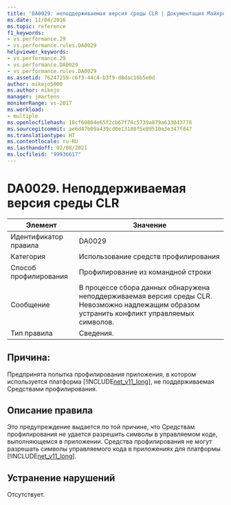 ```yaml
---
title: 'DA0029: неподдерживаемая версия среды CLR | Документация Майкрософт'
ms.date: 11/04/2016
ms.topic: reference
f1_keywords:
- vs.performance.29
- vs.performance.rules.DA0029
helpviewer_keywords:
- vs.performance.29
- vs.performance.DA0029
- vs.performance.rules.DA0029
ms.assetid: 76247259-c6f3-44c4-b3f9-d8dac16b5e0d
author: mikejo5000
ms.author: mikejo
manager: jmartens
monikerRange: vs-2017
ms.workload:
- multiple
ms.openlocfilehash: 18cf60804e65f2cb67f74c5739a879a633043778
ms.sourcegitcommit: ae6d47b09a439cd0e13180f5e89510e3e347fd47
ms.translationtype: HT
ms.contentlocale: ru-RU
ms.lasthandoff: 02/08/2021
ms.locfileid: "99936617"
---
```

# <a name="da0029-unsupported-clr-version"></a>DA0029. Неподдерживаемая версия среды CLR

|Элемент|Значение|
|-|-|
|Идентификатор правила|DA0029|
|Категория|Использование средств профилирования|
|Способ профилирования|Профилирование из командной строки|
|Сообщение|В процессе сбора данных обнаружена неподдерживаемая версия среды CLR. Невозможно надлежащим образом устранить конфликт управляемых символов.|
|Тип правила|Сведения.|

## <a name="cause"></a>Причина:
 Предпринята попытка профилирования приложения, в котором используется платформа [!INCLUDE[net_v11_long](../profiling/includes/net_v11_long_md.md)], не поддерживаемая Средствами профилирования.

## <a name="rule-description"></a>Описание правила
 Это предупреждение выдается по той причине, что Средствам профилирования не удается разрешить символы в управляемом коде, выполняющемся в приложении. Средства профилирования не могут разрешать символы управляемого кода в приложениях для платформы [!INCLUDE[net_v11_long](../profiling/includes/net_v11_long_md.md)].

## <a name="how-to-fix-violations"></a>Устранение нарушений
 Отсутствует.
